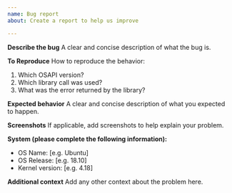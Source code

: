 ```yaml
---
name: Bug report
about: Create a report to help us improve

---
```


**Describe the bug**
A clear and concise description of what the bug is.

**To Reproduce**
How to reproduce the behavior:
1. Which OSAPI version?
2. Which library call was used?
3. What was the error returned by the library?

**Expected behavior**
A clear and concise description of what you expected to happen.

**Screenshots**
If applicable, add screenshots to help explain your problem.

**System (please complete the following information):**
 - OS Name:        [e.g. Ubuntu]
 - OS Release:     [e.g. 18.10]
 - Kernel version: [e.g. 4.18]



**Additional context**
Add any other context about the problem here.
